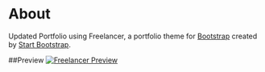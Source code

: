 # About
Updated Portfolio using Freelancer, a portfolio theme for [Bootstrap](http://getbootstrap.com/) created by [Start Bootstrap](http://startbootstrap.com/). 

##Preview
[![Freelancer Preview](https://startbootstrap.com/assets/img/screenshots/themes/freelancer.png)](https://blackrockdigital.github.io/startbootstrap-freelancer/)
